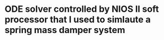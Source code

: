 # ODE solver controlled by NIOS II soft processor that I used to simlaute a spring mass damper system
